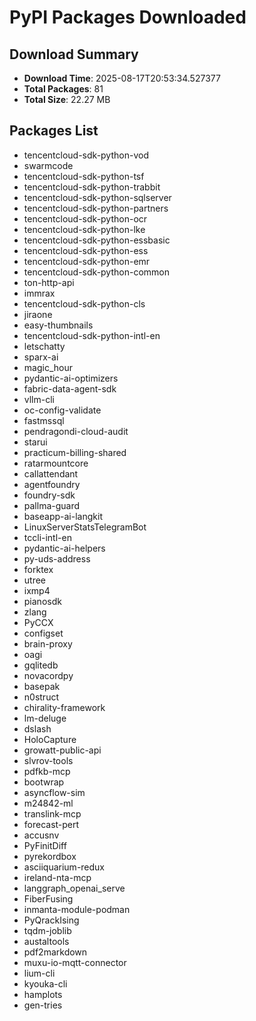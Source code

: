 # PyPI Packages Downloaded

## Download Summary
- **Download Time**: 2025-08-17T20:53:34.527377
- **Total Packages**: 81
- **Total Size**: 22.27 MB

## Packages List
- tencentcloud-sdk-python-vod
- swarmcode
- tencentcloud-sdk-python-tsf
- tencentcloud-sdk-python-trabbit
- tencentcloud-sdk-python-sqlserver
- tencentcloud-sdk-python-partners
- tencentcloud-sdk-python-ocr
- tencentcloud-sdk-python-lke
- tencentcloud-sdk-python-essbasic
- tencentcloud-sdk-python-ess
- tencentcloud-sdk-python-emr
- tencentcloud-sdk-python-common
- ton-http-api
- immrax
- tencentcloud-sdk-python-cls
- jiraone
- easy-thumbnails
- tencentcloud-sdk-python-intl-en
- letschatty
- sparx-ai
- magic_hour
- pydantic-ai-optimizers
- fabric-data-agent-sdk
- vllm-cli
- oc-config-validate
- fastmssql
- pendragondi-cloud-audit
- starui
- practicum-billing-shared
- ratarmountcore
- callattendant
- agentfoundry
- foundry-sdk
- pallma-guard
- baseapp-ai-langkit
- LinuxServerStatsTelegramBot
- tccli-intl-en
- pydantic-ai-helpers
- py-uds-address
- forktex
- utree
- ixmp4
- pianosdk
- zlang
- PyCCX
- configset
- brain-proxy
- oagi
- gqlitedb
- novacordpy
- basepak
- n0struct
- chirality-framework
- lm-deluge
- dslash
- HoloCapture
- growatt-public-api
- slvrov-tools
- pdfkb-mcp
- bootwrap
- asyncflow-sim
- m24842-ml
- translink-mcp
- forecast-pert
- accusnv
- PyFinitDiff
- pyrekordbox
- asciiquarium-redux
- ireland-nta-mcp
- langgraph_openai_serve
- FiberFusing
- inmanta-module-podman
- PyQrackIsing
- tqdm-joblib
- austaltools
- pdf2markdown
- muxu-io-mqtt-connector
- lium-cli
- kyouka-cli
- hamplots
- gen-tries

